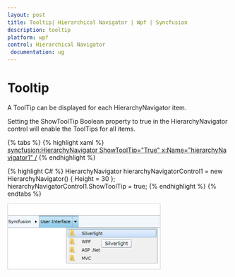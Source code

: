 ```yaml
---
layout: post
title: Tooltip| Hierarchical Navigator | Wpf | Syncfusion
description: tooltip
platform: wpf
control: Hierarchical Navigator
 documentation: ug
---
```


# Tooltip

A ToolTip can be displayed for each HierarchyNavigator item.

Setting the ShowToolTip Boolean property to true in the HierarchyNavigator control will enable the ToolTips for all items.

{% tabs %}
{% highlight xaml %}
<syncfusion:HierarchyNavigator ShowToolTip="True" x:Name="hierarchyNavigator1" />
{% endhighlight %}

{% highlight C# %}
HierarchyNavigator hierarchyNavigatorControl1 = new HierarchyNavigator()
 { Height = 30 };
 hierarchyNavigatorControl1.ShowToolTip = true;
 {% endhighlight %}
{% endtabs %}


![](Tooltip_images/Tooltip_img1.png)



